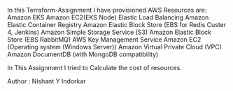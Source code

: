 In this Terraform-Assignment I have provisioned AWS Resources are:
Amazon EKS
Amazon EC2(EKS Node)
Elastic Load Balancing
Amazon Elastic Container Registry
Amazon Elastic Block Store (EBS for Redis Custer 4, Jenkins)
Amazon Simple Storage Service (S3)
Amazon Elastic Block Store (EBS RabbitMQ)
AWS Key Management Service
Amazon EC2 (Operating system (Windows Server))
Amazon Virtual Private Cloud (VPC)
Amazon DocumentDB (with MongoDB compatibility)

In This Assignment I tried to Calculate the cost of resources.

Author : Nishant Y Indorkar